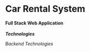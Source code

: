 # Car Rental System
**Full Stack Web Application**
<br>
<br>
***Technologies***

*Backend Technologies*

